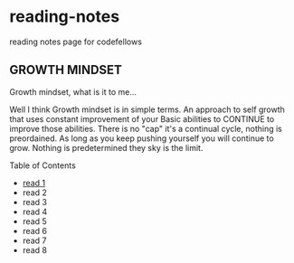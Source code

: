 # reading-notes
reading notes page for codefellows

## GROWTH MINDSET
Growth mindset, what is it to me...

Well I think Growth mindset is in simple terms. An approach to self growth that uses constant improvement of your Basic abilities to CONTINUE to improve those abilities. There is no "cap" it's a continual cycle, nothing is preordained. As long as you keep pushing yourself you will continue to grow. Nothing is predetermined they sky is the limit.

Table of Contents
* [read 1](markdown.md)
* read 2
* read 3
* read 4
* read 5
* read 6
* read 7
* read 8

